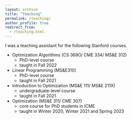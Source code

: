 ```yaml
---
layout: archive
title: "Teaching"
permalink: /teaching/
author_profile: true
redirect_from:
  - /teaching.html
---
```


I was a teaching assistant for the following Stanford courses.

- Optimization Algorithms (CS 369O/ CME 334/ MS&E 312)  
  * PhD-level course
  * taught in Fall 2022
- Linear Programming (MS&E310)
  * PhD-level course
  * taught in Fall 2021
- Introduction to Optimization (MS&E 111/ MS&E 211X)
  * undergraduate-level course
  * taught in Fall 2021
- Optimization (MS&E 311/ CME 307)
  * core course for PhD students in ICME
  * taught in Winter 2020, Winter 2021 and Spring 2023
